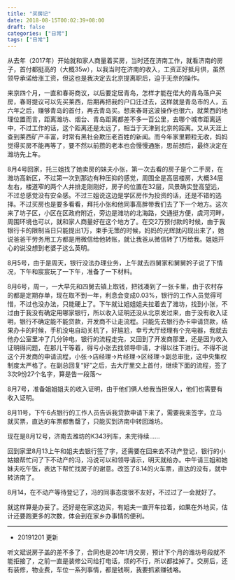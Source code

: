 ```yaml
---
title: "买房记"
date: 2018-08-15T00:02:39+08:00
draft: false
categories: ["日常"]
tags: ["日常"]
---
```


从去年（2017年）开始就和家人商量着买房，当时还在济南工作，就看济南的房子，首付都挺高的（大概35w），以我当时在济南的收入，工资正好抵月供，虽然领导承诺给涨工资，但这也是我决定去北京提离职后，迫于无奈的操作。

来京四个月，一直和春哥商议，以后要定居青岛，怎样才能在偌大的青岛落户买房，春哥提议可以先买莱西，后期再把我的户口迁过去，这样就是青岛市的人，五六年之后，赚够青岛的首付，再去青岛买。想来春哥这波操作也很六，就莱西的地理位置而言，距离潍坊、烟台、青岛距离都差不多一百公里，去哪个城市距离适中，不过工作的话，这个距离还是太远了，相当于天津到北京的距离。又从天涯上查到莱西矿产丰富，时常有黑社会欺压老百姓的新闻。而今年家里颗粒无收，妈妈觉得买房不能再等了，要不然以前攒的老本也会慢慢通胀，思前想后，最终决定在潍坊先上车。

8月4号回家，托三姐找了她卖房的妹夫小张，第一次去看的房子是个二手房，在潍坊高新区，不过第一次到那边有种压抑的感觉，周围全是高层楼房，大概34层左右，楼道窄的两个人并排走刚刚好，房子的位置在32层，风景确实登高望远，不过总感觉没有安全感。不过三姐说这边是学区房作为投资的话，还是不错的选择。不过买房也是要多看看，拜托小张和他同事高胖带我们去了下一个地方。这次来了坊子区，小区在区政府附近，旁边是潍坊的北海路，交通挺方便，虞河河畔，周围环境也可以，就和家人商量好在这个地方了。在交2万预付款的时候，由于我银行卡的限制当日只能提出1万，束手无策的时候，妈妈的光辉就闪现出来了，她说爸爸干劳务用工方都是用微信给他转账，就让我爸从微信转了1万给我。姐姐开心的说没想到老婆子这么英明。

8月5号，由于是周天，银行没法办理业务，上午就去四舅家和舅舅妗子说了下情况，下午和宸宸玩了一下午，准备了一下材料。

8月6号，周一，一大早先和四舅去镇上取钱，把钱凑到了一张卡里，由于农村存的都是定期存单，现在取不到一年，利息会变成0.03%，银行的工作人员觉得可惜，不过也没办法，只能硬上了。下午就让姐姐姐夫拉着去了潍坊，找到小张，不过由于我没有确定用哪家银行，所以收入证明还没从北京发过来，由于没有收入证明，银行不确定能不能贷款，开发商不让走流程。只能先去银行办卡申请贷款，结果办卡的时候，手机没电自动关机了，好尴尬，幸亏大厅经理有个充电器，我就去他办公室里冲了几分钟电，银行的流程走完，又回到了开发商那里，还是因为收入证明得问题，在那儿干等着，得亏小张去找领导申请，才得以往下进行。不得不说这个开发商的申请流程，小张->店经理->片经理->区经理->副总审批，这中央集权制度太严格了。在副总回复“好”之后，去大厅里交上首付，继续下面的流程，签了3次9份27个名字，算是告一段落～

8月7号，准备姐姐姐夫的收入证明，由于他们俩人给我当担保人，他们也需要有收入证明。

8月11号，下午6点银行的工作人员告诉我贷款申请下来了，需要我来签字，立马就买票，直达的车票都售罄了，只能买到济南中转回潍坊。

现在是8月12号，济南去潍坊的K343列车，未完待续……

回到家里8月13上午和姐夫去银行签了字，还需要在回来去不动产登记，银行的小姑娘帮忙问了下不动产的冯，冯说可以和领导请示，明天就给办。中午请三姐和她妹夫吃午饭，表达下帮忙找房子的谢意。改签了8.14的火车票，直达的没有，就中转济南了。

8月14，在不动产等待登记了，冯的同事态度很不友好，不过过了一会就好了。

就这样算是办妥了。还好是在家这边买，有姐夫一直开车拉着，如果在外地买，估计还要跑更多的次数，体会到在家乡办事情的便利。

---

- 20191201 更新
  
听文斌说房子盖的差不多了，合同也是20年1月交房，预计下个月的潍坊号段就不能拒接了，之前一直是装修公司给打电话，烦的不行，所以都挂掉了。交房后，还有装修，物业费，车位一系列事情，都是钱啊，我要抓紧赚钱咯。
